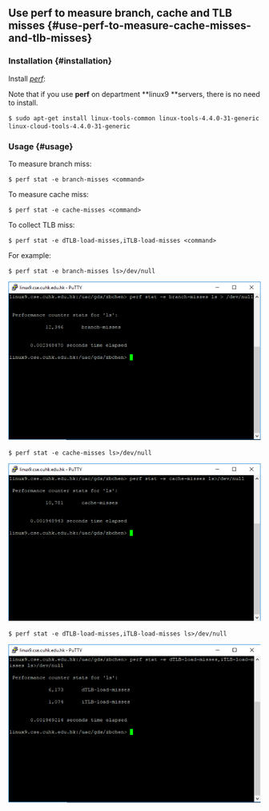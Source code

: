 ## Use perf to measure branch, cache and TLB misses {#use-perf-to-measure-cache-misses-and-tlb-misses}

### Installation {#installation}

Install [_perf_](https://perf.wiki.kernel.org/index.php/Main_Page):

Note that if you use **perf** on department **linux9 **servers, there is no need to install.

```
$ sudo apt-get install linux-tools-common linux-tools-4.4.0-31-generic linux-cloud-tools-4.4.0-31-generic
```

### Usage {#usage}

To measure branch miss:

```
$ perf stat -e branch-misses <command>
```

To measure cache miss:

```
$ perf stat -e cache-misses <command>
```

To collect TLB miss:

```
$ perf stat -e dTLB-load-misses,iTLB-load-misses <command>
```

For example:

```
$ perf stat -e branch-misses ls>/dev/null
```

![](/assets/branch-miss.png)

```
$ perf stat -e cache-misses ls>/dev/null
```

![](/assets/cache-miss.png)

```
$ perf stat -e dTLB-load-misses,iTLB-load-misses ls>/dev/null
```

![](/assets/TLB-miss.png)

